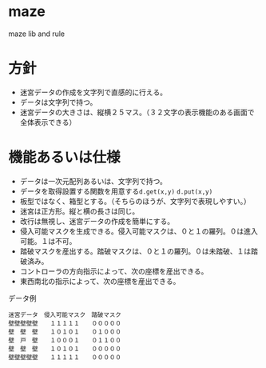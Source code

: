 # maze
maze lib and rule

# 方針
- 迷宮データの作成を文字列で直感的に行える。
- データは文字列で持つ。
- 迷宮データの大きさは、縦横２５マス。（３２文字の表示機能のある画面で全体表示できる）
 
# 機能あるいは仕様
- データは一次元配列あるいは、文字列で持つ。
- データを取得設置する関数を用意する```d.get(x,y)``` ```d.put(x,y)```
- 板型ではなく、箱型とする。（そちらのほうが、文字列で表現しやすい。）
- 迷宮は正方形。縦と横の長さは同じ。
- 改行は無視し、迷宮データの作成を簡単にする。
- 侵入可能マスクを生成できる。侵入可能マスクは、０と１の羅列。０は進入可能。１は不可。
- 踏破マスクを産出する。踏破マスクは、０と１の羅列。０は未踏破、１は踏破済み。
- コントローラの方向指示によって、次の座標を産出できる。
- 東西南北の指示によって、次の座標を産出できる。

データ例
```
迷宮データ　侵入可能マスク　踏破マスク
壁壁壁壁壁　　１１１１１　　０００００
壁　壁　壁　　１０１０１　　０１０００
壁　戸　壁　　１０００１　　０１１００
壁　壁　壁　　１０１０１　　０００００
壁壁壁壁壁　　１１１１１　　０００００
```
